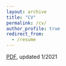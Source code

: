 ```yaml
---
layout: archive
title: "CV"
permalink: /cv/
author_profile: true
redirect_from:
  - /resume
---
```


[PDF](https://f-edwards.github.io/files/edwards-cv.pdf), updated 1/2021